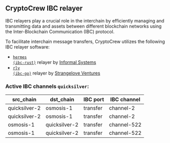 ## CryptoCrew IBC relayer
IBC relayers play a crucial role in the interchain by efficiently managing and transmitting data and assets between different blockchain networks using the Inter-Blockchain Communication (IBC) protocol.

To facilitate interchain message transfers, CryptoCrew utilizes the following IBC relayer software: 
- <a href="https://github.com/informalsystems/hermes"><code>hermes (ibc-rust)</code></a> relayer by [Informal Systems](https://github.com/informalsystems)
- <a href="https://github.com/cosmos/relayer"><code>rly (ibc-go)</code></a> relayer by [Strangelove Ventures](https://github.com/strangelove-ventures)

### Active IBC channels `quicksilver`:
| src_chain | dst_chain | IBC port | IBC channel |
| --------------- | --------------- | ------------ | ------------------- |
| quicksilver-2 | osmosis-1 | transfer | channel-2 |
| quicksilver-2 | osmosis-1 | transfer | channel-2 |
| osmosis-1 | quicksilver-2 | transfer | channel-522 |
| osmosis-1 | quicksilver-2 | transfer | channel-522 |